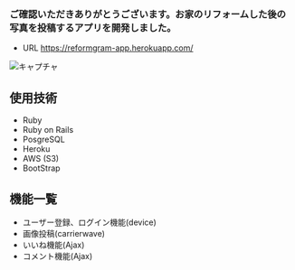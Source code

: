 
### ご確認いただきありがとうございます。お家のリフォームした後の写真を投稿するアプリを開発しました。
- URL https://reformgram-app.herokuapp.com/

![キャプチャ](https://user-images.githubusercontent.com/72890669/123565757-dfb56380-d7f8-11eb-90cb-e31176c73b0e.PNG)

## 使用技術
- Ruby
- Ruby on Rails 
- PosgreSQL
- Heroku
- AWS (S3)
- BootStrap

## 機能一覧
- ユーザー登録、ログイン機能(device)
- 画像投稿(carrierwave)
- いいね機能(Ajax)
- コメント機能(Ajax)


